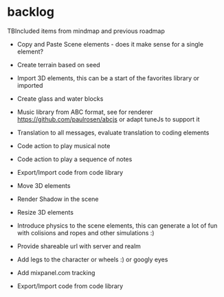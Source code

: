 # backlog
TBIncluded items from mindmap and previous roadmap

- Copy and Paste Scene elements - does it make sense for a single element?
- Create terrain based on seed
- Import 3D elements, this can be a start of the favorites library or imported
- Create glass and water blocks

- Music library from ABC format, see for renderer https://github.com/paulrosen/abcjs or adapt tuneJs to support it
- Translation to all messages, evaluate translation to coding elements
- Code action to play musical note
- Code action to play a sequence of notes 
- Export/Import code from code library
- Move 3D elements
- Render Shadow in the scene
- Resize 3D elements
- Introduce physics to the scene elements, this can generate a lot of fun with colisions and ropes and other simulations :)
- Provide shareable url with server and realm
- Add legs to the character or wheels :) or googly eyes
- Add mixpanel.com tracking
- Export/Import code from code library
